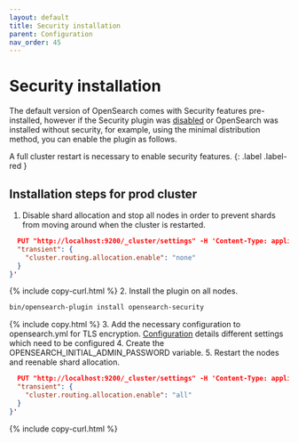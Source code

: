```yaml
---
layout: default
title: Security installation
parent: Configuration
nav_order: 45
---
```


# Security installation

The default version of OpenSearch comes with Security features pre-installed, however if the Security plugin was [disabled]({{site.url}}{{site.baseurl}}/security/configuration/disable/) or OpenSearch was installed without security, for example, using the minimal distribution method, you can enable the plugin as follows. 

A full cluster restart is necessary to enable security features.
{: .label .label-red }

## Installation steps for prod cluster

1. Disable shard allocation and stop all nodes in order to prevent shards from moving around when the cluster is restarted.
```json
  PUT "http://localhost:9200/_cluster/settings" -H 'Content-Type: application/json' -d '{
  "transient": {
    "cluster.routing.allocation.enable": "none"
  }
}'
```
{% include copy-curl.html %}
2. Install the plugin on all nodes.
```bash
bin/opensearch-plugin install opensearch-security
```
{% include copy.html %}
3. Add the necessary configuration to opensearch.yml for TLS encryption.
[Configuration]({{site.url}}{{site.baseurl}}/install-and-configure/configuring-opensearch/security-settings/) details different settings which need to be configured
4. Create the OPENSEARCH_INITIAL_ADMIN_PASSWORD variable.
5. Restart the nodes and reenable shard allocation.
```json
  PUT "http://localhost:9200/_cluster/settings" -H 'Content-Type: application/json' -d '{
  "transient": {
    "cluster.routing.allocation.enable": "all"
  }
}'
```
{% include copy-curl.html %}
